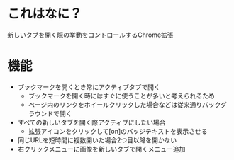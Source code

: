 # これはなに？
新しいタブを開く際の挙動をコントロールするChrome拡張

# 機能
* ブックマークを開くとき常にアクティブタブで開く
	* ブックマークを開く時にはすぐに使うことが多いと考えられるため
	* ページ内のリンクをホイールクリックした場合などは従来通りバックグラウンドで開く
* すべての新しいタブを開く際アクティブにしたい場合
	* 拡張アイコンをクリックして[on]のバッジテキストを表示させる
* 同じURLを短時間に複数開いた場合2つ目以降を開かない
* 右クリックメニューに画像を新しいタブで開くメニュー追加
